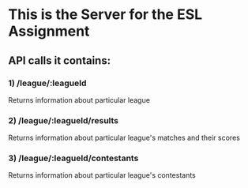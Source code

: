 # This is the Server for the ESL Assignment

## API calls it contains:

### 1) /league/:leagueId

Returns information about particular league

### 2) /league/:leagueId/results

Returns information about particular league's matches and their scores

### 3) /league/:leagueId/contestants

Returns information about particular league's contestants
